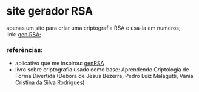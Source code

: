 # site gerador RSA
apenas um site para criar uma criptografia RSA e usa-la em numeros;<br>link: [gen RSA](https://sitegenrsa.netlify.app/);

### referências:
- aplicativo que me inspirou: [genRSA](http://www.criptored.upm.es/software/sw_m001d.htm)
- livro sobre criptografia usado como base: Aprendendo Criptologia de Forma Divertida (Débora de Jesus Bezerra, Pedro Luiz Malagutti, Vânia Cristina da Silva Rodrigues)